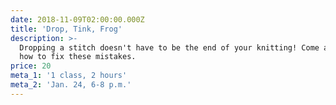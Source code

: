 ```yaml
---
date: 2018-11-09T02:00:00.000Z
title: 'Drop, Tink, Frog'
description: >-
  Dropping a stitch doesn't have to be the end of your knitting! Come and learn
  how to fix these mistakes.
price: 20
meta_1: '1 class, 2 hours'
meta_2: 'Jan. 24, 6-8 p.m.'
---
```


